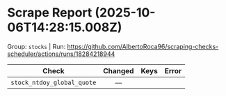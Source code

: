 # Scrape Report (2025-10-06T14:28:15.008Z)

Group: `stocks`  |  Run: https://github.com/AlbertoRoca96/scraping-checks-scheduler/actions/runs/18284218944

| Check | Changed | Keys | Error |
|---|:---:|:--|:--|
| `stock_ntdoy_global_quote` | — |  |  |
